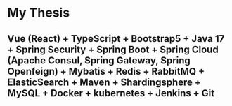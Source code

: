 # My Thesis
## Vue (React) + TypeScript + Bootstrap5 + Java 17 + Spring Security + Spring Boot + Spring Cloud (Apache Consul, Spring Gateway, Spring Openfeign) + Mybatis + Redis + RabbitMQ + ElasticSearch + Maven + Shardingsphere + MySQL + Docker + kubernetes + Jenkins + Git
